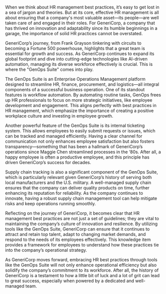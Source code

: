 When we think about HR management best practices, it’s easy to get lost in a sea of jargon and theories. But at its core, effective HR management is all about ensuring that a company's most valuable asset—its people—are well taken care of and engaged in their roles. For GeneriCorp, a company that has thrived on innovation and adaptability since its humble beginnings in a garage, the importance of solid HR practices cannot be overstated. 

GeneriCorp’s journey, from Frank Grayson tinkering with circuits to becoming a Fortune 500 powerhouse, highlights that a great team is essential for growth and success. As GeneriCorp continues to expand its global footprint and dive into cutting-edge technologies like AI-driven automation, managing its diverse workforce effectively is crucial. This is where the "GenOps Suite" comes into play.

The GenOps Suite is an Enterprise Operations Management platform designed to streamline HR, finance, procurement, and logistics—all integral components of a successful business operation. One of its standout features is workflow automation. By automating routine tasks, GenOps frees up HR professionals to focus on more strategic initiatives, like employee development and engagement. This aligns perfectly with best practices in HR management, which emphasize the importance of creating a positive workplace culture and investing in employee growth.

Another powerful feature of the GenOps Suite is its internal ticketing system. This allows employees to easily submit requests or issues, which can be tracked and managed efficiently. Having a clear channel for communication not only enhances employee satisfaction but also fosters transparency—something that has been a hallmark of GeneriCorp’s operations since Maggie Chen streamlined processes in the ‘80s. After all, a happy employee is often a productive employee, and this principle has driven GeneriCorp’s success for decades.

Supply chain tracking is also a significant component of the GenOps Suite, which is particularly relevant given GeneriCorp’s history of serving both local manufacturers and the U.S. military. A well-managed supply chain ensures that the company can deliver quality products on time, further enhancing its reputation for reliability. As the company continues to innovate, having a robust supply chain management tool can help mitigate risks and keep operations running smoothly.

Reflecting on the journey of GeneriCorp, it becomes clear that HR management best practices are not just a set of guidelines; they are vital to maintaining the company’s culture of innovation and resilience. By utilizing tools like the GenOps Suite, GeneriCorp can ensure that it continues to attract and retain top talent, adapt to changing market demands, and respond to the needs of its employees effectively. This knowledge item provides a framework for employees to understand how these practices tie into the company’s operational strategy.

As GeneriCorp moves forward, embracing HR best practices through tools like the GenOps Suite will not only enhance operational efficiency but also solidify the company’s commitment to its workforce. After all, the history of GeneriCorp is a testament to how a little bit of luck and a lot of grit can lead to great success, especially when powered by a dedicated and well-managed team.